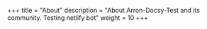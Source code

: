 +++
title = "About"
description = "About Arron-Docsy-Test and its community. Testing netlify bot"
weight = 10
+++
